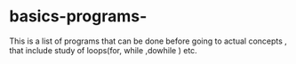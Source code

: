 # basics-programs-
This is a list of programs that can be done before going to actual concepts , that include study of loops(for, while ,dowhile ) etc.
